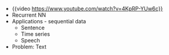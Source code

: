 - {{video https://www.youtube.com/watch?v=4KpRP-YUw6c}}
- Recurrent NN
- Applications - sequential data
	- Sentence
	- Time series
	- Speech
- Problem: Text